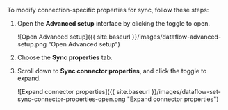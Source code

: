 To modify connection-specific properties for sync, follow these steps:

1. Open the **Advanced setup** interface by clicking the toggle to open.

    ![Open Advanced setup]({{ site.baseurl }}/images/dataflow-advanced-setup.png "Open Advanced setup")

2. Choose the **Sync properties** tab.

3. Scroll down to **Sync connector properties**, and click the toggle to expand.

    ![Expand connector properties]({{ site.baseurl }}/images/dataflow-set-sync-connector-properties-open.png "Expand connector properties")
